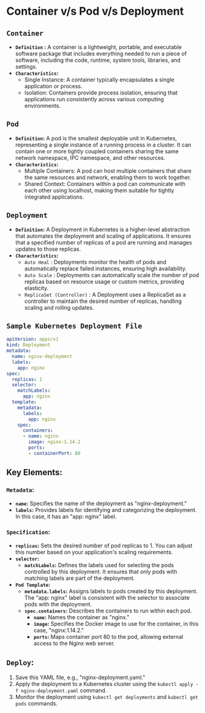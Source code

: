 # Container v/s Pod v/s Deployment

## `Container`
- **`Definition` :** A container is a lightweight, portable, and executable software package that includes everything needed to run a piece of software, including the code, runtime, system tools, libraries, and settings.
- **`Characteristics`:**
  - Single Instance: A container typically encapsulates a single application or process.
  - Isolation: Containers provide process isolation, ensuring that applications run consistently across various computing environments.

## `Pod`
- **`Definition`:** A pod is the smallest deployable unit in Kubernetes, representing a single instance of a running process in a cluster. It can contain one or more tightly coupled containers sharing the same network namespace, IPC namespace, and other resources.
- **`Characteristics`:**
  - Multiple Containers: A pod can host multiple containers that share the same resources and network, enabling them to work together.
  - Shared Context: Containers within a pod can communicate with each other using localhost, making them suitable for tightly integrated applications.

## `Deployment`
- **`Definition`:** A Deployment in Kubernetes is a higher-level abstraction that automates the deployment and scaling of applications. It ensures that a specified number of replicas of a pod are running and manages updates to those replicas.
- **`Characteristics`:**
  - `Auto Heal` : Deployments monitor the health of pods and automatically replace failed instances, ensuring high availability.
  - `Auto Scale` : Deployments can automatically scale the number of pod replicas based on resource usage or custom metrics, providing elasticity.
  - `ReplicaSet (Controller)` : A Deployment uses a ReplicaSet as a controller to maintain the desired number of replicas, handling scaling and rolling updates.

## `Sample Kubernetes Deployment File`

```yaml
apiVersion: apps/v1
kind: Deployment
metadata:
  name: nginx-deployment
  labels:
    app: nginx
spec:
  replicas: 1
  selector:
    matchLabels:
      app: nginx
  template:
    metadata:
      labels:
        app: nginx
    spec:
      containers:
      - name: nginx
        image: nginx:1.14.2
        ports:
        - containerPort: 80
```

## Key Elements:

### `Metadata`:
- **`name`:** Specifies the name of the deployment as "nginx-deployment."
- **`labels`:** Provides labels for identifying and categorizing the deployment. In this case, it has an "app: nginx" label.

### `Specification`:
- **`replicas`:** Sets the desired number of pod replicas to 1. You can adjust this number based on your application's scaling requirements.
- **`selector`:**
  - **`matchLabels`:** Defines the labels used for selecting the pods controlled by this deployment. It ensures that only pods with matching labels are part of the   deployment.
- **`Pod Template`:**
  - **`metadata.labels`:** Assigns labels to pods created by this deployment. The "app: nginx" label is consistent with the selector to associate pods with the deployment.
  - **`spec.containers`:** Describes the containers to run within each pod.
    - **`name`:** Names the container as "nginx."
    - **`image`:** Specifies the Docker image to use for the container, in this case, "nginx:1.14.2."
    - **`ports`:** Maps container port 80 to the pod, allowing external access to the Nginx web server.

## `Deploy`:
1. Save this YAML file, e.g., "nginx-deployment.yaml."
2. Apply the deployment to a Kubernetes cluster using the `kubectl apply -f nginx-deployment.yaml` command.
3. Monitor the deployment using `kubectl get deployments` and `kubectl get pods` commands.